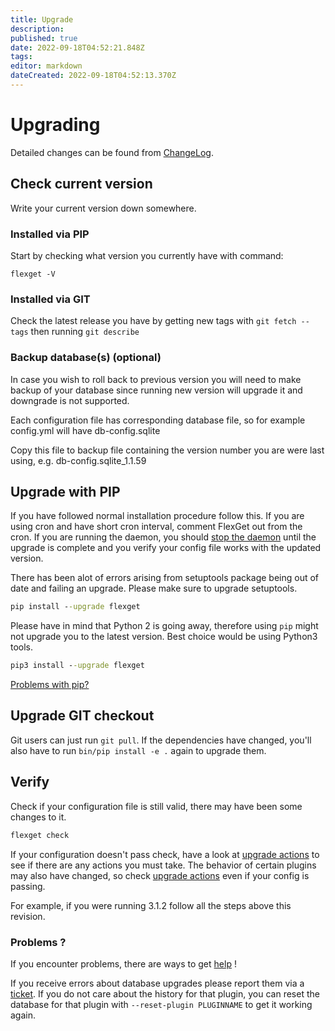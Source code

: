 ```yaml
---
title: Upgrade
description: 
published: true
date: 2022-09-18T04:52:21.848Z
tags: 
editor: markdown
dateCreated: 2022-09-18T04:52:13.370Z
---
```


# Upgrading

Detailed changes can be found from [ChangeLog](/ChangeLog).

## Check current version

Write your current version down somewhere.

### Installed via PIP
Start by checking what version you currently have with command:

```
flexget -V
```

### Installed via GIT

Check the latest release you have by getting new tags with `git fetch --tags` then running `git describe`

### Backup database(s) (optional)

In case you wish to roll back to previous version you will need to make backup of your database since running new version will upgrade it and downgrade is not supported.

Each configuration file has corresponding database file, so for example config.yml will have db-config.sqlite

Copy this file to backup file containing the version number you are were last using, e.g. db-config.sqlite_1.1.59

## Upgrade with PIP

If you have followed normal installation procedure follow this.
If you are using cron and have short cron interval, comment FlexGet out from the cron. If you are running the daemon, you should [stop the daemon](/Daemon) until the upgrade is complete and you verify your config file works with the updated version.

There has been alot of errors arising from setuptools package being out of date and failing an upgrade.
Please make sure to upgrade setuptools.

```cmd
pip install --upgrade flexget
```
Please have in mind that Python 2 is going away, therefore using `pip` might not upgrade you to the latest version. Best choice would be using Python3 tools.

```cmd
pip3 install --upgrade flexget
```

[Problems with pip?](/PipProblems)

## Upgrade GIT checkout

Git users can just run `git pull`. If the dependencies have changed, you'll also have to run `bin/pip install -e .` again to upgrade them.

## Verify

Check if your configuration file is still valid, there may have been some changes to it.

```cmd
flexget check
```

If your configuration doesn't pass check, have a look at [upgrade actions](/UpgradeActions) to see if there are any actions you must take. The behavior of certain plugins may also have changed, so check [upgrade actions](/UpgradeActions) even if your config is passing.

For example, if you were running 3.1.2 follow all the steps above this revision.

### Problems ?

If you encounter problems, there are ways to get [help](/NeedHelp) !

If you receive errors about database upgrades please report them via a [ticket](https://github.com/Flexget/Flexget/issues). If you do not care about the history for that plugin, you can reset the database for that plugin with `--reset-plugin PLUGINNAME` to get it working again.
